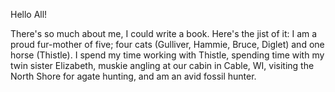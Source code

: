 Hello All!

There's so much about me, I could write a book. Here's the jist of it: I am a proud fur-mother of five; four cats (Gulliver, Hammie, Bruce, Diglet) and one horse (Thistle). I spend my time working with Thistle, spending time with my twin sister Elizabeth, muskie angling at our cabin in Cable, WI, visiting the North Shore for agate hunting, and am an avid fossil hunter. 
